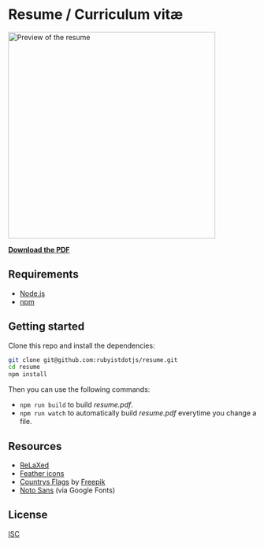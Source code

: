 # Resume / Curriculum vitæ

<img src="https://i.imgur.com/SVRpLYa.png" alt="Preview of the resume" height="420" />

[**Download the PDF**](https://github.com/rubyistdotjs/resume/raw/master/resume.pdf)

## Requirements

- [Node.js](https://nodejs.org/)
- [npm](https://www.npmjs.com/)

## Getting started

Clone this repo and install the dependencies:

```bash
git clone git@github.com:rubyistdotjs/resume.git
cd resume
npm install
```

Then you can use the following commands:

- `npm run build` to build _resume.pdf_.
- `npm run watch` to automatically build _resume.pdf_ everytime you change a file.

## Resources

- [ReLaXed](https://github.com/RelaxedJS/ReLaXed)
- [Feather icons](https://feathericons.com/)
- [Countrys Flags](https://www.flaticon.com/packs/flags-collection-4) by [Freepik](https://www.freepik.com/)
- [Noto Sans](https://fonts.google.com/noto/specimen/Noto+Sans) (via Google Fonts)

## License

[ISC](./LICENSE)

